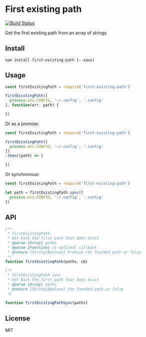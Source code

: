 # First existing path

[![Build Status](https://travis-ci.org/soyuka/firstExistingPath.svg?branch=master)](https://travis-ci.org/soyuka/firstExistingPath)

Get the first existing path from an array of strings

## Install

```
npm install first-existing-path [--save]
```

## Usage

```js
const firstExistingPath = require('first-existing-path')

firstExistingPath([
  process.env.CONFIG, '~/.config', '.config'
], function(err, path) {

})
```

Or as a promise:

```js
const firstExistingPath = require('first-existing-path')

firstExistingPath([
  process.env.CONFIG, '~/.config', '.config'
])
.then((path) => {

})
```

Or synchronous:

```js
const firstExistingPath = require('first-existing-path')

let path = firstExistingPath.sync([
  process.env.CONFIG, '~/.config', '.config'
])
```

## API

```js
/**
 * firstExistingPath
 * Get back the first path that does exist
 * @param {Array} paths
 * @param {Function} cb optional callback
 * @return {String|Boolean} Promise the founded path or false
 */
function firstExistingPath(paths, cb)

/**
 * firstExistingPath sync
 * Get back the first path that does exist
 * @param {Array} paths
 * @return {String|Boolean} the founded path or false
 */

function firstExistingPathSync(paths)
```

## License

MIT
